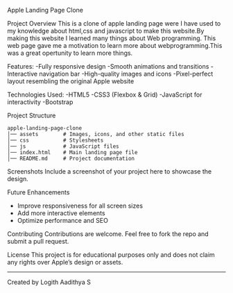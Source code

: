 Apple Landing Page Clone

Project Overview
This is a clone of apple landing page were I have used to my knowledge about html,css and javascript to make this website.By making this website I learned many things about Web programming.
This web page gave me a motivation to learn more about webprogramming.This was a great opertunity to learn more things.

Features:
-Fully responsive design
-Smooth animations and transitions
-Interactive navigation bar
-High-quality images and icons
-Pixel-perfect layout resembling the original Apple website

Technologies Used:
-HTML5
-CSS3 (Flexbox & Grid)
-JavaScript for interactivity
-Bootstrap 


Project Structure
```
apple-landing-page-clone
│── assets        # Images, icons, and other static files
│── css           # Stylesheets
│── js            # JavaScript files
│── index.html    # Main landing page file
│── README.md     # Project documentation
```

Screenshots
Include a screenshot of your project here to showcase the design.

Future Enhancements
- Improve responsiveness for all screen sizes
- Add more interactive elements
- Optimize performance and SEO

Contributing
Contributions are welcome. Feel free to fork the repo and submit a pull request.

License
This project is for educational purposes only and does not claim any rights over Apple’s design or assets.

---
Created by Logith Aadithya S

